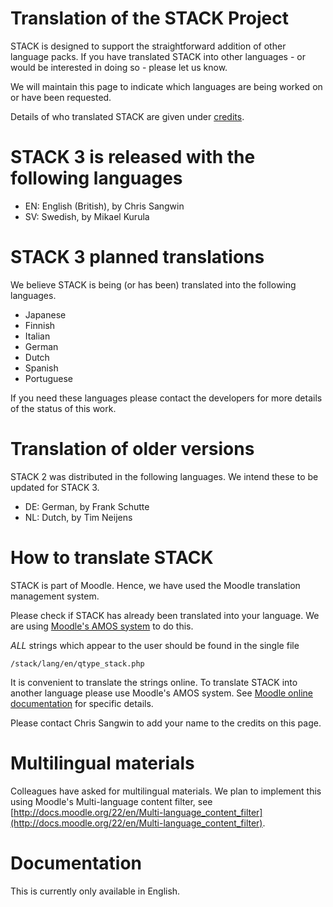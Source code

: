 # Translation of the STACK Project

STACK is designed to support the straightforward addition of other language packs. If you have translated STACK into other languages - or would be interested in doing so - please let us know.

We will maintain this page to indicate which languages are being worked on or have been requested.

Details of who translated STACK are given under [credits](../About/Credits.md).

# STACK 3 is released with the following languages

* EN: English (British), by Chris Sangwin
* SV: Swedish, by Mikael Kurula

# STACK 3 planned translations

We believe STACK is being (or has been) translated into the following languages.

* Japanese
* Finnish
* Italian
* German
* Dutch
* Spanish
* Portuguese 

If you need these languages please contact the developers for more details of the status of this work.

# Translation of older versions

STACK 2 was distributed in the following languages.  We intend these to be updated for STACK 3.

  * DE: German, by Frank Schutte
  * NL: Dutch, by Tim Neijens

# How to translate STACK

STACK is part of Moodle.  Hence, we have used the Moodle translation management system.  

Please check if STACK has already been translated into your language.  We are using [Moodle's AMOS system](http://docs.moodle.org/23/en/AMOS) to do this.  

_ALL_ strings which appear to the user should be found in the single file

    /stack/lang/en/qtype_stack.php

It is convenient to translate the strings online.  To translate STACK into another language please use Moodle's AMOS system.  See [Moodle online documentation](http://docs.moodle.org/23/en/AMOS) for specific details.

Please contact Chris Sangwin to add your name to the credits on this page.

# Multilingual materials

Colleagues have asked for multilingual materials.  We plan to implement this using Moodle's Multi-language content filter, see
[http://docs.moodle.org/22/en/Multi-language_content_filter](http://docs.moodle.org/22/en/Multi-language_content_filter).

# Documentation

This is currently only available in English.
